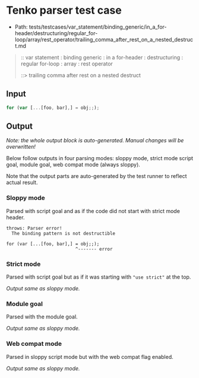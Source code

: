 # Tenko parser test case

- Path: tests/testcases/var_statement/binding_generic/in_a_for-header/destructuring/regular_for-loop/array/rest_operator/trailing_comma_after_rest_on_a_nested_destruct.md

> :: var statement : binding generic : in a for-header : destructuring : regular for-loop : array : rest operator
>
> ::> trailing comma after rest on a nested destruct

## Input


`````js
for (var [...[foo, bar],] = obj;;);
`````

## Output

_Note: the whole output block is auto-generated. Manual changes will be overwritten!_

Below follow outputs in four parsing modes: sloppy mode, strict mode script goal, module goal, web compat mode (always sloppy).

Note that the output parts are auto-generated by the test runner to reflect actual result.

### Sloppy mode

Parsed with script goal and as if the code did not start with strict mode header.

`````
throws: Parser error!
  The binding pattern is not destructible

for (var [...[foo, bar],] = obj;;);
                          ^------- error
`````

### Strict mode

Parsed with script goal but as if it was starting with `"use strict"` at the top.

_Output same as sloppy mode._

### Module goal

Parsed with the module goal.

_Output same as sloppy mode._

### Web compat mode

Parsed in sloppy script mode but with the web compat flag enabled.

_Output same as sloppy mode._
